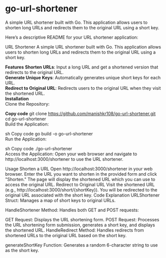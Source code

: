 # go-url-shortener
A simple URL shortener built with Go. This application allows users to shorten long URLs and redirects them to the original URL using a short key.



Here’s a descriptive README for your URL shortener application:

URL Shortener
A simple URL shortener built with Go. This application allows users to shorten long URLs and redirects them to the original URL using a short key.

**Features**
**Shorten URLs**: Input a long URL and get a shortened version that redirects to the original URL.<br>
**Generate Unique Keys**: Automatically generates unique short keys for each URL.<br>
**Redirect to Original URL**: Redirects users to the original URL when they visit the shortened URL.<br>
**Installation**<br>
Clone the Repository:


**Copy code**
git clone https://github.com/manishkr108/go-url-shortener.git <br>
cd go-url-shortener<br>
Build the Application:<br>

sh
Copy code
go build -o go-url-shortener<br>
Run the Application:<br>

sh
Copy code
./go-url-shortener<br>
Access the Application: Open your web browser and navigate to http://localhost:3000/shortener to use the URL shortener.

Usage
Shorten a URL
Open http://localhost:3000/shortener in your web browser.
Enter the URL you want to shorten in the provided form and click "Shorten."
The page will display the shortened URL which you can use to access the original URL.
Redirect to Original URL
Visit the shortened URL (e.g., http://localhost:3000/short/{shortKey}).
You will be redirected to the original URL associated with the short key.
Code Explanation
URLShortener Struct: Manages a map of short keys to original URLs.

HandleShortener Method: Handles both GET and POST requests:

GET Request: Displays the URL shortening form.
POST Request: Processes the URL shortening form submission, generates a short key, and displays the shortened URL.
HandleRedirect Method: Handles redirects from shortened URLs to the original URL based on the short key.

generateShortKey Function: Generates a random 6-character string to use as the short key.
